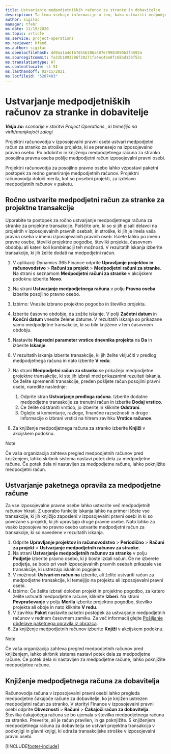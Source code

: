 ```yaml
---
title: Ustvarjanje medpodjetniških računov za stranke in dobavitelje
description: Ta tema vsebuje informacije o tem, kako ustvariti medpodjetne račune za stranke in dobavitelje.
author: sigitac
manager: tfehr
ms.date: 11/19/2020
ms.topic: article
ms.service: project-operations
ms.reviewer: kfend
ms.author: sigitac
ms.openlocfilehash: dd9aa1a4d167d556206a487e79983090b3f4592a
ms.sourcegitcommit: fa32b1893286f20271fa4ec4be8fc68bd135f53c
ms.translationtype: HT
ms.contentlocale: sl-SI
ms.lasthandoff: 02/15/2021
ms.locfileid: "5287483"
---
```

# <a name="create-intercompany-customer-and-vendor-invoices"></a>Ustvarjanje medpodjetniških računov za stranke in dobavitelje

_**Velja za:** scenarije v storitvi Project Operations , ki temeljijo na virih/manjkajoči zalogi_

Projektni računovodja v izposojevalni pravni osebi ustvari medpodjetni račun za stranko za stroške projekta, ki se prenesejo na izposojevalno pravno osebo. Po odobritvi in knjiženju medpodjetnega računa za stranko posojilna pravna oseba pošlje medpodjetni račun izposojevalni pravni osebi.

Projektni računovodja za posojilno pravno osebo lahko vzpostavi paketni postopek za redno generiranje medpodjetnih računov. Projektni računovodja določi merila, kot so posebni projekti, za izdelavo medpodjetnih računov v paketu.

## <a name="manually-create-an-intercompany-customer-invoice-for-project-transactions"></a>Ročno ustvarite medpodjetni račun za stranke za projektne transakcije 

Uporabite ta postopek za ročno ustvarjanje medpodjetnega računa za stranke za projektne transakcije. Poiščite ure, ki so si jih pisali delavci na projektih v izposojevalnih pravnih osebah, in stroške, ki jih je imela vaša pravna oseba v imenu izposojevalnih pravnih oseb. Iščete lahko po imenu pravne osebe, številki projektne pogodbe, številki projekta, časovnem obdobju ali kateri koli kombinaciji teh možnosti. V rezultatih iskanja izberite transakcije, ki jih želite dodati na medpodjetni račun.

1. V aplikaciji Dynamics 365 Finance odprite **Upravljanje projektov in računovodstvo** > **Računi za projekt** > **Medpodjetni računi za stranke**. Na strani s seznamom **Medpodjetni računi za stranke** v akcijskem podoknu izberite **Novo**.
2. Na strani **Ustvarjanje medpodjetnega računa** v polju **Pravna oseba** izberite posojilno pravno osebo.
3. Izbirno: Vnesite izbrano projektno pogodbo in številko projekta.
4. Izberite časovno obdobje, da zožite iskanje. V polji **Začetni datum** in **Končni datum** vnesite želene datume. V rezultatih iskanja so prikazane samo medpodjetne transakcije, ki so bile knjižene v tem časovnem obdobju.
5. Nastavite **Napredni parameter vrstice dnevnika projekta** na **Da** in izberite **Iskanje**.
6. V rezultatih iskanja izberite transakcije, ki jih želite vključiti v predlog medpodjetnega računa in nato izberite **V redu**.
7. Na strani **Medpodjetni račun za stranko** se prikažejo medpodjetne projektne transakcije, ki ste jih izbrali med prikazanimi rezultati iskanja. Če želite spremeniti transakcije, preden pošljete račun posojilni pravni osebi, naredite naslednje:
  
    1. Odprite stran **Ustvarjanje predloga računa**. Izberite dodatne medpodjetne transakcije za trenutni račun in izberite **Dodaj vrstico**.
    2. Če želite odstraniti vrstico, jo izberite in kliknite **Odstrani**.
    3. Oglejte si komentarje, razloge, finančne razsežnosti in druge informacije o izbrani vrstici na hitrem zavihku **Vrstice računov**.
    
8. Za knjiženje medpodjetnega računa za stranko izberite **Knjiži** v akcijskem podoknu.

> [!NOTE]
> Če vaša organizacija zahteva pregled medpodjetnih računov pred knjiženjem, lahko skrbnik sistema nastavi potek dela za medpodjetne račune. Če potek dela ni nastavljen za medpodjetne račune, lahko poknjižite medpodjetni račun.

## <a name="create-a-batch-job-for-intercompany-invoices"></a>Ustvarjanje paketnega opravila za medpodjetne račune

Za vse izposojevalne pravne osebe lahko ustvarite več medpodjetnih računov hkrati. Z uporabo funkcije iskanja lahko na primer iščete vse transakcije, ki jih knjižijo zaposleni v izposojevalni pravni osebi in ki so povezane s projekti, ki jih upravljajo druge pravne osebe. Nato lahko za vsako izposojevalno pravno osebo ustvarite medpodjetni račun za transakcije, ki so navedene v rezultatih iskanja.

1. Odprite **Upravljanje projektov in računovodstvo** > **Periodično** > **Računi za projekt** > **Ustvarjanje medpodjetnih računov za stranke**.
2. Na strani **Ustvarjanje medpodjetnih računov za stranke** v polju **Podjetje** izberite pravno osebo, ki ji boste izdali račun. Če ne izberete podjetja, se bodo pri vseh izposojevalnih pravnih osebah prikazale vse transakcije, ki ustrezajo iskalnim pogojem.
3. V možnosti **Ustvari en račun na** izberite, ali želite ustvariti račun za medpodjetne transakcije, ki temeljijo na projektu ali izposojevalni pravni osebi.
4. Izbirno: Če želite izbrati določen projekt in projektno pogodbo, za katero želite ustvariti medpodjetne račune, kliknite **Izberi**. Na strani **Povpraševanje** v polju **Merila** izberite projektno pogodbo, številko projekta ali oboje in nato kliknite **V redu**.
5. V zavihku **Paket** nastavite paketni postopek za ustvarjanje medpodjetnih računov v rednem časovnem zamiku. Za več informacij glejte [Pošiljanje obdelave paketnega opravila iz obrazca](https://docs.microsoft.com/dynamicsax-2012/appuser-itpro/submit-a-batch-processing-job-from-a-form).
6. Za knjiženje medpodjetnih računov izberite **Knjiži** v akcijskem podoknu.

> [!NOTE]
> Če vaša organizacija zahteva pregled medpodjetnih računov pred knjiženjem, lahko skrbnik sistema nastavi potek dela za medpodjetne račune. Če potek dela ni nastavljen za medpodjetne račune, lahko poknjižite medpodjetne račune.

## <a name="post-the-intercompany-vendor-invoice"></a>Knjiženje medpodjetnega računa za dobavitelja

Računovodja računa v izposojevalni pravni osebi lahko pregleda medpodjetne čakajoče račune za dobavitelje, ko je knjižen ustrezen medpodjetni račun za stranko. V storitvi Finance v izposojevalni pravni osebi odprite **Obveznosti** > **Računi** > **Čakajoči račun za dobavitelja**. Številka čakajočega računa se bo ujemala s številko medpodjetnega računa za stranko. Preverite, ali je račun pravilen, in ga poknjižite. S knjiženjem medpodjetnega računa za dobavitelja se ustvari projektna transakcija v podknjigi in glavni knjigi, ki odraža transakcijske stroške v izposojevalni pravni osebi.


[!INCLUDE[footer-include](../includes/footer-banner.md)]